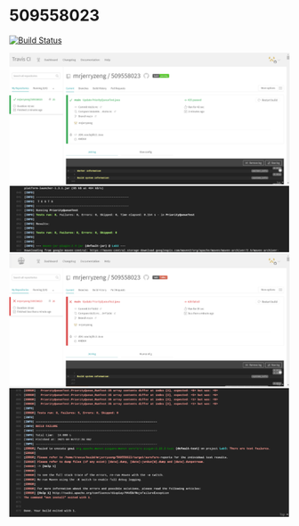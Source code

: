 # 509558023
[![Build Status](https://travis-ci.com/mrjerryzeng/509558023.svg?branch=main)](https://travis-ci.com/mrjerryzeng/509558023)  

![image](https://github.com/mrjerryzeng/509558023/blob/main/1.passed.png)
![image](https://github.com/mrjerryzeng/509558023/blob/main/2.pass_test.png)
![image](https://github.com/mrjerryzeng/509558023/blob/main/3.failed.png)
![image](https://github.com/mrjerryzeng/509558023/blob/main/4.failed_test.png)
